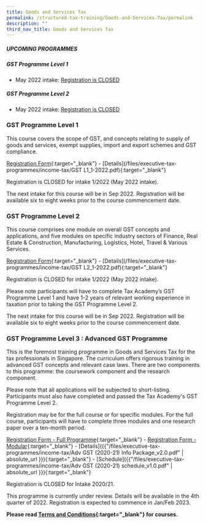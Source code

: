 ```yaml
---
title: Goods and Services Tax
permalink: /structured-tax-training/Goods-and-Services-Tax/permalink
description: ""
third_nav_title: Goods and Services Tax
---
```


##### **UPCOMING PROGRAMMES**
##### **GST Programme Level 1**
* May 2022 intake: [Registration is CLOSED](/executive-tax-programmes/goods-and-services-tax/#etp1gst-ta-id)

##### **GST Programme Level 2**
* May 2022 intake: [Registration is CLOSED](/executive-tax-programmes/goods-and-services-tax/#etp2gst-ta-id)


<a id="etp1gst-ta-id"></a>
### **GST Programme Level 1**

This course covers the scope of GST, and concepts relating to supply of goods and services, exempt supplies, import and export schemes and GST compliance.

[Registration Form](https://go.gov.sg/fxgbmf){:target="_blank"} - [Details](/files/executive-tax-programmes/income-tax/GST L1_1-2022.pdf){:target="_blank"}

Registration is CLOSED for intake 1/2022 (May 2022 intake).

The next intake for this course will be in Sep 2022. Registration will be available six to eight weeks prior to the course commencement date.

<a id="etp2gst-ta-id"></a>
### **GST Programme Level 2**

This course comprises one module on overall GST concepts and applications, and five modules on specific industry sectors of Finance, Real Estate & Construction, Manufacturing, Logistics, Hotel, Travel & Various Services.

[Registration Form](https://go.gov.sg/dyl8q2){:target="_blank"} - [Details](/files/executive-tax-programmes/income-tax/GST L2_1-2022.pdf){:target="_blank"}

Registration is CLOSED for intake 1/2022 (May 2022 intake).

Please note participants will have to complete Tax Academy’s GST Programme Level 1 and have 1-2 years of relevant working experience in taxation prior to taking the GST Programme Level 2.

The next intake for this course will be in Sep 2022. Registration will be available six to eight weeks prior to the course commencement date.

<a id="etp3gst-ta-id"></a>
### **GST Programme Level 3 : Advanced GST Programme**

This is the foremost training programme in Goods and Services Tax for the tax professionals in Singapore. The curriculum offers rigorous training in advanced GST concepts and relevant case laws. There are two components to this programme: the coursework component and the research component.

Please note that all applications will be subjected to short-listing. Participants must also have completed and passed the Tax Academy's GST Programme Level 2.

Registration may be for the full course or for specific modules. For the full course, participants will have to complete three modules and one research paper over a ten-month period.

[Registration Form - Full Programme](https://docs.google.com/forms/d/e/1FAIpQLSeSs-gHSMLzE5jSiH7A5xauZVrLOqpmb760XA3BS3FST9qbCg/viewform?usp=sf_link){:target="_blank"} - [Registration Form - Modular](https://docs.google.com/forms/d/e/1FAIpQLSddGUOU-rBhQWCsECNSxLz1jPwBdvdzMkqOj0XFlb-dgS8D5Q/viewform?usp=sf_link){:target="_blank"} - [Details]({{"/files/executive-tax-programmes/income-tax/Adv GST (2020-21) Info Package_v2.0.pdf" | absolute_url }}){:target="_blank"} - [Schedule]({{"/files/executive-tax-programmes/income-tax/Adv GST (2020-21) schedule_v1.0.pdf" | absolute_url }}){:target="_blank"}

Registration is CLOSED for Intake 2020/21.

This programme is currently under review. Details will be available in the 4th quarter of 2022. Registration is expected to commence in Jan/Feb 2023.

**Please read [Terms and Conditions](https://production-iras-tax-academy.netlify.com/executive-tax-programmes/terms-and-conditions/){:target="_blank"} for courses.**